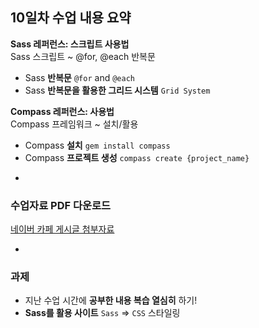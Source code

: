 ## 10일차 수업 내용 요약
__Sass 레퍼런스: 스크립트 사용법__<br>
Sass 스크립트 ~ @for, @each 반복문

- Sass __반복문__ `@for` and `@each`
- Sass __반복문을 활용한 그리드 시스템__ `Grid System`

__Compass 레퍼런스: 사용법__<br>
Compass 프레임워크 ~ 설치/활용

- Compass __설치__ `gem install compass`
- Compass __프로젝트 생성__ `compass create {project_name}`

<!-- __Jade 레퍼런스: 사용법__<br>
Jade ~ 설치/활용

- Node.js & NPM __환경 설정__ `Install Node.js`
- Jade __Jade 컴파일 명령__ `jade -w -P index.jade` -->

-

### 수업자료 PDF 다운로드
[네이버 카페 게시글 첨부자료](http://cafe.naver.com/webstandardproject/3987)

-

### 과제
- 지난 수업 시간에 __공부한 내용 복습 열심히__ 하기!
- __Sass를 활용 사이트__ `Sass` ⇒ `CSS` 스타일링